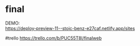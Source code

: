 # final
DEMO:  
https://deploy-preview-11--stoic-benz-e27caf.netlify.app/sites

#trello
https://trello.com/b/PUC55T8l/finalweb
